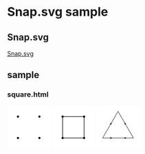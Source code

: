 # Snap.svg sample
## Snap.svg
[Snap.svg](http://snapsvg.io/)

## sample
### square.html
<img src="./images/4dots.svg" title="4 dots" width=100px>
<img src="./images/4lines.svg" title="4 lines" width=100px>
<img src="./images/3lines.svg" title="3 lines" width=100px>